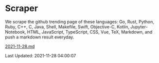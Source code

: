 # Scraper

We scrape the github trending page of these languages: Go, Rust, Python, Ruby, C++, C, Java, Shell, Makefile, Swift, Objective-C, Kotlin, Jupyter-Notebook, HTML, JavaScript, TypeScript, CSS, Vue, TeX, Markdown, and push a markdown result everyday.

[2021-11-28.md](https://github.com/yangwenmai/github-trending-backup/blob/master/2021-11-28.md)

Last Updated: 2021-11-28 04:00:07